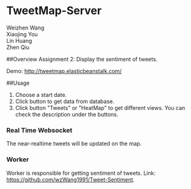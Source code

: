 TweetMap-Server
===============
Weizhen Wang  
Xiaojing You  
Lin Huang  
Zhen Qiu


##Overview
Assignment 2: Display the sentiment of tweets.

Demo: <http://tweetmap.elasticbeanstalk.com/>

##Usage
1. Choose a start date.
2. Click button to get data from database.
3. Click button "Tweets" or "HeatMap" to get different views. You can check the description under the buttons.

### Real Time Websocket
The near-realtime tweets will be updated on the map.

### Worker
Worker is responsible for getting sentiment of tweets. Link: <https://github.com/wzWang1991/Tweet-Sentiment>.
